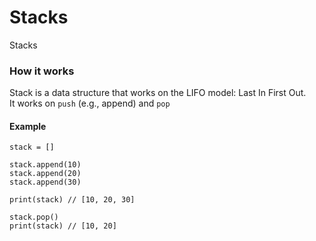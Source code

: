 # Stacks
Stacks

### How it works

Stack is a data structure that works on the LIFO model: Last In First Out.    
It works on ```push``` (e.g., append) and ```pop```

#### Example

```
stack = []

stack.append(10)
stack.append(20)
stack.append(30)

print(stack) // [10, 20, 30]

stack.pop()
print(stack) // [10, 20]
```
